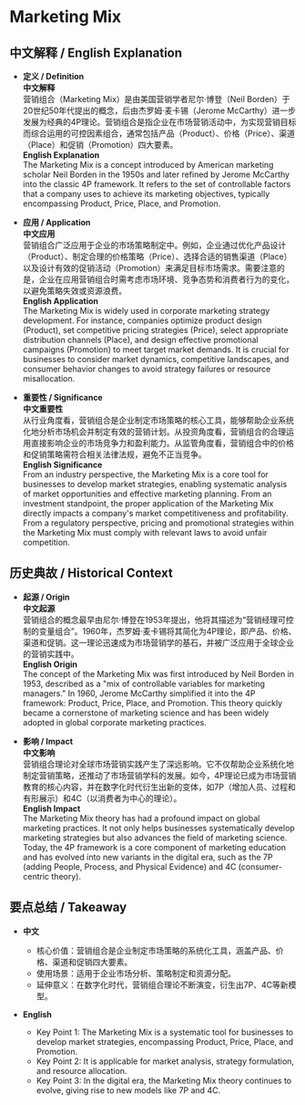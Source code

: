 # Marketing Mix

## 中文解释 / English Explanation

* **定义 / Definition**  
  **中文解释**  
  营销组合（Marketing Mix）是由美国营销学者尼尔·博登（Neil Borden）于20世纪50年代提出的概念，后由杰罗姆·麦卡锡（Jerome McCarthy）进一步发展为经典的4P理论。营销组合是指企业在市场营销活动中，为实现营销目标而综合运用的可控因素组合，通常包括产品（Product）、价格（Price）、渠道（Place）和促销（Promotion）四大要素。  
  **English Explanation**  
  The Marketing Mix is a concept introduced by American marketing scholar Neil Borden in the 1950s and later refined by Jerome McCarthy into the classic 4P framework. It refers to the set of controllable factors that a company uses to achieve its marketing objectives, typically encompassing Product, Price, Place, and Promotion.

* **应用 / Application**  
  **中文应用**  
  营销组合广泛应用于企业的市场策略制定中。例如，企业通过优化产品设计（Product）、制定合理的价格策略（Price）、选择合适的销售渠道（Place）以及设计有效的促销活动（Promotion）来满足目标市场需求。需要注意的是，企业在应用营销组合时需考虑市场环境、竞争态势和消费者行为的变化，以避免策略失效或资源浪费。  
  **English Application**  
  The Marketing Mix is widely used in corporate marketing strategy development. For instance, companies optimize product design (Product), set competitive pricing strategies (Price), select appropriate distribution channels (Place), and design effective promotional campaigns (Promotion) to meet target market demands. It is crucial for businesses to consider market dynamics, competitive landscapes, and consumer behavior changes to avoid strategy failures or resource misallocation.

* **重要性 / Significance**  
  **中文重要性**  
  从行业角度看，营销组合是企业制定市场策略的核心工具，能够帮助企业系统化地分析市场机会并制定有效的营销计划。从投资角度看，营销组合的合理运用直接影响企业的市场竞争力和盈利能力。从监管角度看，营销组合中的价格和促销策略需符合相关法律法规，避免不正当竞争。  
  **English Significance**  
  From an industry perspective, the Marketing Mix is a core tool for businesses to develop market strategies, enabling systematic analysis of market opportunities and effective marketing planning. From an investment standpoint, the proper application of the Marketing Mix directly impacts a company's market competitiveness and profitability. From a regulatory perspective, pricing and promotional strategies within the Marketing Mix must comply with relevant laws to avoid unfair competition.

## 历史典故 / Historical Context

* **起源 / Origin**  
  **中文起源**  
  营销组合的概念最早由尼尔·博登在1953年提出，他将其描述为“营销经理可控制的变量组合”。1960年，杰罗姆·麦卡锡将其简化为4P理论，即产品、价格、渠道和促销。这一理论迅速成为市场营销学的基石，并被广泛应用于全球企业的营销实践中。  
  **English Origin**  
  The concept of the Marketing Mix was first introduced by Neil Borden in 1953, described as a "mix of controllable variables for marketing managers." In 1960, Jerome McCarthy simplified it into the 4P framework: Product, Price, Place, and Promotion. This theory quickly became a cornerstone of marketing science and has been widely adopted in global corporate marketing practices.

* **影响 / Impact**  
  **中文影响**  
  营销组合理论对全球市场营销实践产生了深远影响。它不仅帮助企业系统化地制定营销策略，还推动了市场营销学科的发展。如今，4P理论已成为市场营销教育的核心内容，并在数字化时代衍生出新的变体，如7P（增加人员、过程和有形展示）和4C（以消费者为中心的理论）。  
  **English Impact**  
  The Marketing Mix theory has had a profound impact on global marketing practices. It not only helps businesses systematically develop marketing strategies but also advances the field of marketing science. Today, the 4P framework is a core component of marketing education and has evolved into new variants in the digital era, such as the 7P (adding People, Process, and Physical Evidence) and 4C (consumer-centric theory).

## 要点总结 / Takeaway

* **中文**  
  - 核心价值：营销组合是企业制定市场策略的系统化工具，涵盖产品、价格、渠道和促销四大要素。  
  - 使用场景：适用于企业市场分析、策略制定和资源分配。  
  - 延伸意义：在数字化时代，营销组合理论不断演变，衍生出7P、4C等新模型。  

* **English**  
  - Key Point 1: The Marketing Mix is a systematic tool for businesses to develop market strategies, encompassing Product, Price, Place, and Promotion.  
  - Key Point 2: It is applicable for market analysis, strategy formulation, and resource allocation.  
  - Key Point 3: In the digital era, the Marketing Mix theory continues to evolve, giving rise to new models like 7P and 4C.